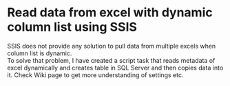 # Read data from excel with dynamic column list using SSIS
SSIS does not provide any solution to pull data from multiple excels when column list is dynamic.  
To solve that problem, I have created a script task that reads metadata of excel dynamically and creates table in SQL Server and then copies data into it.
Check Wiki page to get more understanding of settings etc.
